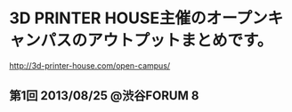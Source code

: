 # 3D PRINTER HOUSE主催のオープンキャンパスのアウトプットまとめです。
http://3d-printer-house.com/open-campus/

## 第1回 2013/08/25 @渋谷FORUM 8
